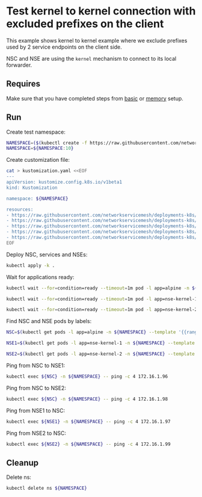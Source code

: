 # Test kernel to kernel connection with excluded prefixes on the client

This example shows kernel to kernel example where we exclude prefixes used by 2 service endpoints on the client side. 

NSC and NSE are using the `kernel` mechanism to connect to its local forwarder.

## Requires

Make sure that you have completed steps from [basic](../../basic) or [memory](../../memory) setup.

## Run

Create test namespace:
```bash
NAMESPACE=($(kubectl create -f https://raw.githubusercontent.com/networkservicemesh/deployments-k8s/6b0a6ae899fdcb0b77fc0b1ee4b68bd8cc77c906/examples/use-cases/namespace.yaml)[0])
NAMESPACE=${NAMESPACE:10}
```

Create customization file:
```bash
cat > kustomization.yaml <<EOF
---
apiVersion: kustomize.config.k8s.io/v1beta1
kind: Kustomization

namespace: ${NAMESPACE}

resources:
- https://raw.githubusercontent.com/networkservicemesh/deployments-k8s/6b0a6ae899fdcb0b77fc0b1ee4b68bd8cc77c906/examples/features/exclude-prefixes-client/test-client.yaml
- https://raw.githubusercontent.com/networkservicemesh/deployments-k8s/6b0a6ae899fdcb0b77fc0b1ee4b68bd8cc77c906/examples/features/exclude-prefixes-client/nsm-service-1.yaml
- https://raw.githubusercontent.com/networkservicemesh/deployments-k8s/6b0a6ae899fdcb0b77fc0b1ee4b68bd8cc77c906/examples/features/exclude-prefixes-client/nsm-service-2.yaml
- https://raw.githubusercontent.com/networkservicemesh/deployments-k8s/6b0a6ae899fdcb0b77fc0b1ee4b68bd8cc77c906/examples/features/exclude-prefixes-client/nse-kernel-1.yaml
- https://raw.githubusercontent.com/networkservicemesh/deployments-k8s/6b0a6ae899fdcb0b77fc0b1ee4b68bd8cc77c906/examples/features/exclude-prefixes-client/nse-kernel-2.yaml
EOF
```

Deploy NSC, services and NSEs:
```bash
kubectl apply -k .
```

Wait for applications ready:
```bash
kubectl wait --for=condition=ready --timeout=1m pod -l app=alpine -n ${NAMESPACE}
```
```bash
kubectl wait --for=condition=ready --timeout=1m pod -l app=nse-kernel-1 -n ${NAMESPACE}
```
```bash
kubectl wait --for=condition=ready --timeout=1m pod -l app=nse-kernel-2 -n ${NAMESPACE}
```

Find NSC and NSE pods by labels:
```bash
NSC=$(kubectl get pods -l app=alpine -n ${NAMESPACE} --template '{{range .items}}{{.metadata.name}}{{"\n"}}{{end}}')
```
```bash
NSE1=$(kubectl get pods -l app=nse-kernel-1 -n ${NAMESPACE} --template '{{range .items}}{{.metadata.name}}{{"\n"}}{{end}}')
```
```bash
NSE2=$(kubectl get pods -l app=nse-kernel-2 -n ${NAMESPACE} --template '{{range .items}}{{.metadata.name}}{{"\n"}}{{end}}')
```

Ping from NSC to NSE1:
```bash
kubectl exec ${NSC} -n ${NAMESPACE} -- ping -c 4 172.16.1.96
```

Ping from NSC to NSE2:
```bash
kubectl exec ${NSC} -n ${NAMESPACE} -- ping -c 4 172.16.1.98
```

Ping from NSE1 to NSC:
```bash
kubectl exec ${NSE1} -n ${NAMESPACE} -- ping -c 4 172.16.1.97
```

Ping from NSE2 to NSC:
```bash
kubectl exec ${NSE2} -n ${NAMESPACE} -- ping -c 4 172.16.1.99
```

## Cleanup

Delete ns:
```bash
kubectl delete ns ${NAMESPACE}
```
